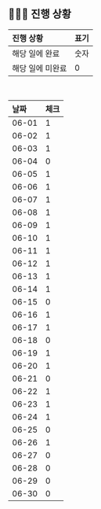 ## 🧑🏻‍💻 진행 상황

| 진행 상황            | 표기  |
|:-----------------|:----|
| 해당 일에 완료      | 숫자   |
| 해당 일에 미완료    | 0   |



<br>

| 날짜  | 체크 |
|:------|:----|
| 06-01 | 1 |
| 06-02 | 1 |
| 06-03 | 1 |
| 06-04 | 0 |
| 06-05 | 1 |
| 06-06 | 1 |
| 06-07 | 1 |
| 06-08 | 1 |
| 06-09 | 1 |
| 06-10 | 1 |
| 06-11 | 1 |
| 06-12 | 1 |
| 06-13 | 1 |
| 06-14 | 1 |
| 06-15 | 0 |
| 06-16 | 1 |
| 06-17 | 1 |
| 06-18 | 0 |
| 06-19 | 1 |
| 06-20 | 1 |
| 06-21 | 0 |
| 06-22 | 1 |
| 06-23 | 1 |
| 06-24 | 1 |
| 06-25 | 0 |
| 06-26 | 1 |
| 06-27 | 0 |
| 06-28 | 0 |
| 06-29 | 0 |
| 06-30 | 0 |
